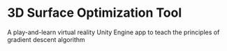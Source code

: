 # 3D Surface Optimization Tool
 A play-and-learn virtual reality Unity Engine app to teach the principles of gradient descent algorithm
